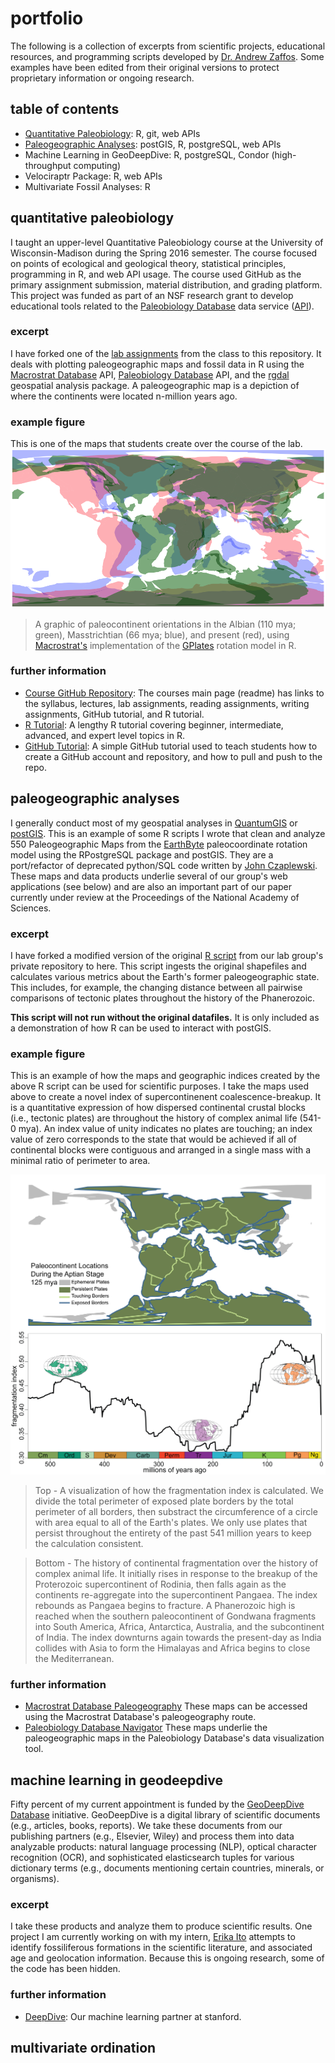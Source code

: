 # portfolio
The following is a collection of excerpts from scientific projects, educational resources, and programming scripts developed by [Dr. Andrew Zaffos](www.azstrata.org). Some examples have been edited from their original versions to protect proprietary information or ongoing research.

## table of contents
+ [Quantitative Paleobiology](#quantitative-paleobiology): R, git, web APIs
+ [Paleogeographic Analyses](#paleogeographic-analyses): postGIS, R, postgreSQL, web APIs
+ Machine Learning in GeoDeepDive: R, postgreSQL, Condor (high-throughput computing)
+ Velociraptr Package: R, web APIs
+ Multivariate Fossil Analyses: R

## quantitative paleobiology
I taught an upper-level Quantitative Paleobiology course at the University of Wisconsin-Madison during the Spring 2016 semester. The course focused on points of ecological and geological theory, statistical principles, programming in R, and web API usage. The course used GitHub as the primary assignment submission, material distribution, and grading platform. This project was funded as part of an NSF research grant to develop educational tools related to the [Paleobiology Database](www.paleobiodb.org) data service ([API](https://paleobiodb.org/data1.2/)). 

### excerpt
I have forked one of the [lab assignments](https://github.com/aazaff/portfolio/blob/master/lab_9v2.md#the-migration-of-paleocontinents) from the class to this repository. It deals with plotting paleogeographic maps and fossil data in R using the [Macrostrat Database](www.macrostrat.org) API, [Paleobiology Database](www.paleobiodb.org) API, and the [rgdal](https://cran.r-project.org/web/packages/rgdal/rgdal.pdf) geospatial analysis package. A paleogeographic map is a depiction of where the continents were located n-million years ago.

### example figure
This is one of the maps that students create over the course of the lab.
![Paleocontinent Image](/images/Alice.png)
> A graphic of paleocontinent orientations in the Albian (110 mya; green), Masstrichtian (66 mya; blue), and present (red), using [Macrostrat's](www.macrostrat.org) implementation of the [GPlates](www.gplates.org) rotation model in R.

### further information
+ [Course GitHub Repository](https://github.com/paleobiodb/teachPaleobiology#geoscience-541-paleobiology): The courses main page (readme) has links to the syllabus, lectures, lab assignments, reading assignments, writing assignments, GitHub tutorial, and R tutorial.
+ [R Tutorial](https://github.com/aazaff/startLearn.R/blob/master/README.md#an-introduction-to-r): A lengthy R tutorial covering beginner, intermediate, advanced, and expert level topics in R.
+ [GitHub Tutorial](https://github.com/paleobiodb/teachPaleobiology/blob/master/GitTutorial/gitTutorial.md#introduction): A simple GitHub tutorial used to teach students how to create a GitHub account and repository, and how to pull and push to the repo.

## paleogeographic analyses
I generally conduct most of my geospatial analyses in [QuantumGIS](www.qgis.org) or [postGIS](http://www.postgis.net/). This is an example of some R scripts I wrote that clean and analyze 550 Paleogeographic Maps from the [EarthByte](www.earthbyte.org) paleocoordinate rotation model using the RPostgreSQL package and postGIS. They are a port/refactor of deprecated python/SQL code written by [John Czaplewski](https://github.com/UW-Macrostrat/alice). These maps and data products underlie several of our group's web applications (see below) and are also an important part of our paper currently under review at the Proceedings of the National Academy of Sciences.

### excerpt
I have forked a modified version of the original [R script](https://github.com/aazaff/portfolio/blob/master/quantifyPlate.RV2) from our lab group's private repository to here. This script ingests the original shapefiles and calculates various metrics about the Earth's former paleogeographic state. This includes, for example, the changing distance between all pairwise comparisons of tectonic plates throughout the history of the Phanerozoic. 

**This script will not run without the original datafiles.** It is only included as a demonstration of how R can be used to interact with postGIS.

### example figure
This is an example of how the maps and geographic indices created by the above R script can be used for scientific purposes. I take the maps used above to create a novel index of supercontinenent coalescence-breakup. It is a quantitative expression of how dispersed continental crustal blocks (i.e., tectonic plates) are throughout the history of complex animal life (541-0 mya). An index value of unity indicates no plates are touching; an index value of zero corresponds to the state that would be achieved if all of continental blocks were contiguous and arranged in a single mass with a minimal ratio of perimeter to area.

![Perimeter Index](/images/PerimeterIndexExample.png)
> Top - A visualization of how the fragmentation index is calculated. We divide the total perimeter of exposed plate borders by the total perimeter of all borders, then substract the circumference of a circle with area equal to all of the Earth's plates. We only use plates that persist throughout the entirety of the past 541 million years to keep the calculation consistent.

> Bottom - The history of continental fragmentation over the history of complex animal life. It initially rises in response to the breakup of the Proterozoic supercontinent of Rodinia, then falls again as the continents re-aggregate into the supercontinent Pangaea. The index rebounds as Pangaea begins to fracture. A Phanerozoic high is reached when the southern paleocontinent of Gondwana fragments into South America, Africa, Antarctica, Australia, and the subcontinent of India. The index downturns again towards the present-day as India collides with Asia to form the Himalayas and Africa begins to close the Mediterranean. 

### further information
+ [Macrostrat Database Paleogeography](www.macrostrat.org/api/paleogeography) These maps can be accessed using the Macrostrat Database's paleogeography route.
+ [Paleobiology Database Navigator](www.paleobiodb.org/navigator) These maps underlie the paleogeographic maps in the Paleobiology Database's data visualization tool.

## machine learning in geodeepdive
Fifty percent of my current appointment is funded by the [GeoDeepDive Database](https://geodeepdive.org/) initiative. GeoDeepDive is a digital library of scientific documents (e.g., articles, books, reports). We take these documents from our publishing partners (e.g., Elsevier, Wiley) and process them into data analyzable products: natural language processing (NLP), optical character recognition (OCR), and sophisticated elasticsearch tuples for various dictionary terms (e.g., documents mentioning certain countries, minerals, or organisms).

### excerpt
I take these products and analyze them to produce scientific results. One project I am currently working on with my intern, [Erika Ito](https://github.com/ItoErika) attempts to identify fossiliferous formations in the scientific literature, and associated age and geolocation information. Because this is ongoing research, some of the code has been hidden.

### further information
+ [DeepDive](http://deepdive.stanford.edu/): Our machine learning partner at stanford.

## multivariate ordination
